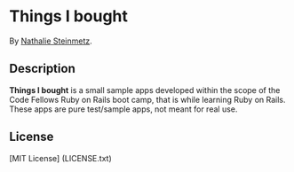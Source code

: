 # Things I bought

By [Nathalie Steinmetz](http://www.linkedin.com/in/nathaliesteinmetz).

## Description
**Things I bought** is a small sample apps developed within the scope of the Code Fellows Ruby on Rails boot camp, that is while learning Ruby on Rails. These apps are pure test/sample apps, not meant for real use.

## License

[MIT License] (LICENSE.txt)
